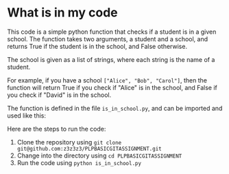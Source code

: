 # What is in my code
This code is a simple python function that checks if a student is in a given school.
The function takes two arguments, a student and a school, and returns True if the student is in the school, and False otherwise.

The school is given as a list of strings, where each string is the name of a student.

For example, if you have a school `["Alice", "Bob", "Carol"]`, then the function will return True if you check if "Alice" is in the school, and False if you check if "David" is in the school.

The function is defined in the file `is_in_school.py`, and can be imported and used like this:

Here are the steps to run the code:
1. Clone the repository using `git clone git@github.com:z3z3z3/PLPBASICGITASSIGNMENT.git`
2. Change into the directory using `cd PLPBASICGITASSIGNMENT`
3. Run the code using `python is_in_school.py`

